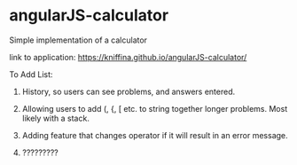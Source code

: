 # angularJS-calculator
Simple implementation of a calculator

link to application: https://kniffina.github.io/angularJS-calculator/

To Add List:

1) History, so users can see problems, and answers entered. 

2) Allowing users to add (, {, [ etc. to string together longer problems. Most likely with a stack.

3) Adding feature that changes operator if it will result in an error message. 

4) ?????????
